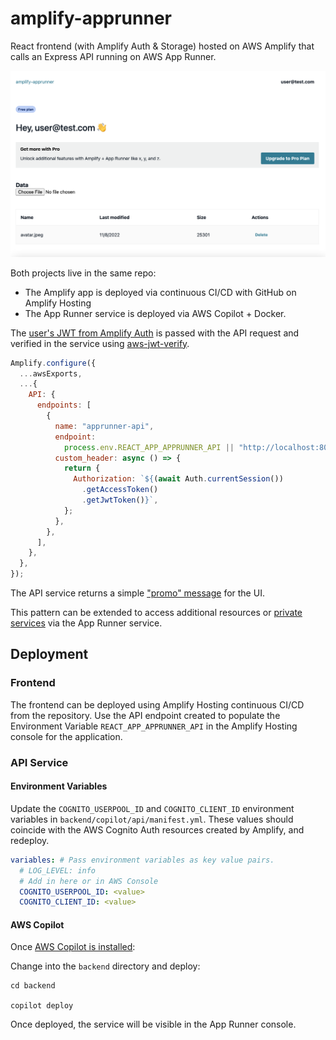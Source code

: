 # amplify-apprunner

React frontend (with Amplify Auth & Storage) hosted on AWS Amplify that calls an Express API running on AWS App Runner.

![](https://github.com/siegerts/amplify-apprunner/blob/main/amplify-ui-screenshot.png)

Both projects live in the same repo:

- The Amplify app is deployed via continuous CI/CD with GitHub on Amplify Hosting
- The App Runner service is deployed via AWS Copilot + Docker.

The [user's JWT from Amplify Auth](https://github.com/siegerts/amplify-apprunner/blob/main/src/index.js#L17) is passed with the API request and verified in the service using [aws-jwt-verify](https://github.com/awslabs/aws-jwt-verify).

```js
Amplify.configure({
  ...awsExports,
  ...{
    API: {
      endpoints: [
        {
          name: "apprunner-api",
          endpoint:
            process.env.REACT_APP_APPRUNNER_API || "http://localhost:8080",
          custom_header: async () => {
            return {
              Authorization: `${(await Auth.currentSession())
                .getAccessToken()
                .getJwtToken()}`,
            };
          },
        },
      ],
    },
  },
});
```

The API service returns a simple ["promo" message](https://github.com/siegerts/amplify-apprunner/blob/main/backend/src/index.js#L25) for the UI.

This pattern can be extended to access additional resources or [private services](https://aws.github.io/copilot-cli/blogs/release-v123/#app-runner-private-services) via the App Runner service.

## Deployment

### Frontend

The frontend can be deployed using Amplify Hosting continuous CI/CD from the repository. Use the API endpoint created to populate the Environment Variable `REACT_APP_APPRUNNER_API` in the Amplify Hosting console for the application.

### API Service

#### Environment Variables

Update the `COGNITO_USERPOOL_ID` and `COGNITO_CLIENT_ID` environment variables in `backend/copilot/api/manifest.yml`. These values should coincide with the AWS Cognito Auth resources created by Amplify, and redeploy.

```yaml
variables: # Pass environment variables as key value pairs.
  # LOG_LEVEL: info
  # Add in here or in AWS Console
  COGNITO_USERPOOL_ID: <value>
  COGNITO_CLIENT_ID: <value>
```

#### AWS Copilot

Once [AWS Copilot is installed](https://aws.github.io/copilot-cli/docs/overview/):

Change into the `backend` directory and deploy:

```
cd backend

copilot deploy
```

Once deployed, the service will be visible in the App Runner console.
